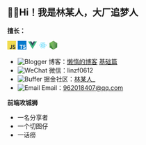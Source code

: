 ## 👋👋Hi！我是林某人，大厂追梦人


**擅长：**

<code><img height="20" src="https://raw.githubusercontent.com/github/explore/80688e429a7d4ef2fca1e82350fe8e3517d3494d/topics/javascript/javascript.png"></code>
<code><img height="20" src="https://raw.githubusercontent.com/github/explore/80688e429a7d4ef2fca1e82350fe8e3517d3494d/topics/typescript/typescript.png"></code>
<code><img height="20" src="https://raw.githubusercontent.com/github/explore/80688e429a7d4ef2fca1e82350fe8e3517d3494d/topics/vue/vue.png"></code>
<code><img height="20" src="https://raw.githubusercontent.com/github/explore/80688e429a7d4ef2fca1e82350fe8e3517d3494d/topics/react/react.png"></code>
<code><img height="20" src="https://raw.githubusercontent.com/github/explore/80688e429a7d4ef2fca1e82350fe8e3517d3494d/topics/nodejs/nodejs.png"></code>

- <img src="https://edent.github.io/SuperTinyIcons/images/svg/blogger.svg" width="15" title="Blogger" /> 博客：[懒惰的博客](http://www.linzefan.top/hexo-blogs/)  [基础篇](http://www.linzefan.top/blogs/)
- <img src="https://edent.github.io/SuperTinyIcons/images/svg/wechat.svg" width="15" title="WeChat" /> 微信：linzf0612
- <img src="https://edent.github.io/SuperTinyIcons/images/svg/buffer.svg" width="15" title="Buffer" /> 掘金社区：[林某人_](https://juejin.cn/user/1275089221594024)
- <img src="https://edent.github.io/SuperTinyIcons/images/svg/email.svg" width="15" title="Email" /> Email：962018407@qq.com

**前端攻城狮**
- 一名分享者
- 一个切图仔
- 一话痨

<!-- 
<div>
  <a href="/" align="left">
   <img src="https://github-readme-stats.vercel.app/api/top-langs/?username=linzefan0612&layout=compact&hide_border=true" />
  </a>
​
  <a href="/" align="right">
     <img src="https://github-readme-stats.vercel.app/api?username=linzefan0612&show_icons=true&hide_border=true" />
  </a>
</div>

[](https://komarev.com/ghpvc/?username=linzefan0612&color=brightgreen) -->

